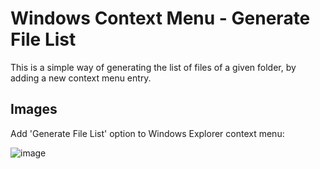 # Windows Context Menu - Generate File List

This is a simple way of generating the list of files of a given folder, by adding a new context menu entry.

## Images

Add 'Generate File List' option to Windows Explorer context menu:

![image](https://github.com/user-attachments/assets/d60caa75-2860-4ffb-ad53-275981547ad6)
